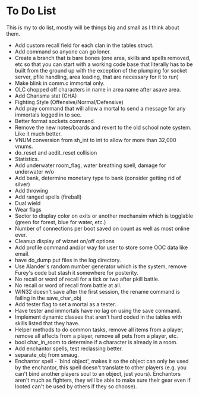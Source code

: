To Do List
==========

This is my to do list, mostly will be things big and small as I think about them.

  - Add custom recall field for each clan in the tables struct.
  - Add command so anyone can go loner.
  - Create a branch that is bare bones (one area, skills and spells removed, etc so that you can 
    start with a working code base that literally has to be built from the ground up with the 
    exception of the plumping for socket server, pfile handling, area loading, that are necessary
    for it to run)
  - Make blink in comm.c immortal only.
  - OLC chopped off characters in name in area name after asave area.
  - Add Charisma stat (CHA)
  - Fighting Style (Offensive/Normal/Defensive)
  - Add pray command that will allow a mortal to send a message for any immortals logged in to see.
  - Better format sockets command.
  - Remove the new notes/boards and revert to the old school note system.  Like it much better.
  - VNUM conversion from sh_int to int to allow for more than 32,000 vnums.
  - do_reset and aedit_reset collision
  - Statistics.
  - Add underwater room_flag, water breathing spell, damage for underwater w/o
  - Add bank, determine monetary type to bank (consider getting rid of silver)
  - Add throwing
  - Add ranged spells (fireball)
  - Dual wield
  - Wear flags
  - Sector to display color on exits or another mechansim which is togglable (green for forest, blue for water, etc.)
  - Number of connections per boot saved on count as well as most online ever.
  - Cleanup display of wiznet on/off options
  - Add profile command and/or way for user to store some OOC data like email.
  - have do_dump put files in the log directory.
  - Use Alander's random number generator which is the system, remove Furey's code but stash it somewhere for posterity.
  - No recall or word of recall for a tick or two after pkill battle.  
  - No recall or word of recall from battle at all.
  - WIN32 doesn't save after the first session, the rename command is failing in the save_char_obj
  - Add tester flag to set a mortal as a tester.
  - Have tester and immortals have no lag on using the save command.
  - Implement dynamic classes that aren't hard coded in the tables with skills listed that they have.
  - Helper methods to do common tasks, remove all items from a player, remove all affects from a player, remove all pets from a player, etc.
  - bool char_in_room to determine if a character is already in a room.
  - Add enchantor spells, test reclassing better.
  - separate_obj from smaug.
  - Enchantor spell - 'bind object', makes it so the object can only be used by the enchantor, this
    spell doesn't translate to other players (e.g. you can't bind another players soul to an object,
    just yours).  Enchantors aren't much as fighters, they will be able to make sure their gear even
    if looted can't be used by others if they so choose).
